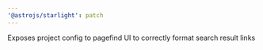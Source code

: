 ```yaml
---
'@astrojs/starlight': patch
---
```


Exposes project config to pagefind UI to correctly format search result links
